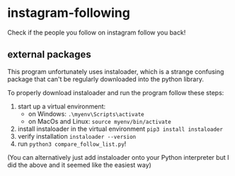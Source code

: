 # instagram-following
Check if the people you follow on instagram follow you back!

## external packages
This program unfortunately uses instaloader, which is a strange confusing package that can't be regularly downloaded into the python library.

To properly download instaloader and run the program follow these steps:
1. start up a virtual environment:
   * on Windows:         `.\myenv\Scripts\activate`
   * on MacOs and Linux: `source myenv/bin/activate`
2. install instaloader in the virtual environment `pip3 install instaloader`
3. verify installation `instaloader --version`
4. run `python3 compare_follow_list.py`!
   
(You can alternatively just add instaloader onto your Python interpreter but I did the above and it seemed like the easiest way)
